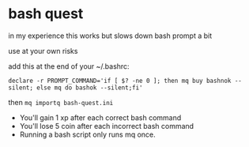 # bash quest

in my experience this works but slows down bash prompt a bit

use at your own risks

add this at the end of your ~/.bashrc:

	declare -r PROMPT_COMMAND='if [ $? -ne 0 ]; then mq buy bashnok --silent; else mq do bashok --silent;fi'

then `mq importq bash-quest.ini`

* You'll gain 1 xp after each correct bash command
* You'll lose 5 coin after each incorrect bash command
* Running a bash script only runs mq once.
